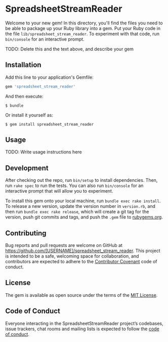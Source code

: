 # SpreadsheetStreamReader

Welcome to your new gem! In this directory, you'll find the files you need to be able to package up your Ruby library into a gem. Put your Ruby code in the file `lib/spreadsheet_stream_reader`. To experiment with that code, run `bin/console` for an interactive prompt.

TODO: Delete this and the text above, and describe your gem

## Installation

Add this line to your application's Gemfile:

```ruby
gem 'spreadsheet_stream_reader'
```

And then execute:

    $ bundle

Or install it yourself as:

    $ gem install spreadsheet_stream_reader

## Usage

TODO: Write usage instructions here

## Development

After checking out the repo, run `bin/setup` to install dependencies. Then, run `rake spec` to run the tests. You can also run `bin/console` for an interactive prompt that will allow you to experiment.

To install this gem onto your local machine, run `bundle exec rake install`. To release a new version, update the version number in `version.rb`, and then run `bundle exec rake release`, which will create a git tag for the version, push git commits and tags, and push the `.gem` file to [rubygems.org](https://rubygems.org).

## Contributing

Bug reports and pull requests are welcome on GitHub at https://github.com/[USERNAME]/spreadsheet_stream_reader. This project is intended to be a safe, welcoming space for collaboration, and contributors are expected to adhere to the [Contributor Covenant](http://contributor-covenant.org) code of conduct.

## License

The gem is available as open source under the terms of the [MIT License](http://opensource.org/licenses/MIT).

## Code of Conduct

Everyone interacting in the SpreadsheetStreamReader project’s codebases, issue trackers, chat rooms and mailing lists is expected to follow the [code of conduct](https://github.com/[USERNAME]/spreadsheet_stream_reader/blob/master/CODE_OF_CONDUCT.md).

